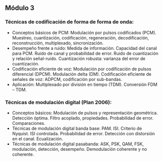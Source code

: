 ## Módulo 3

### Técnicas de codificación de forma de forma de onda: 
* Conceptos básicos de PCM: Modulación por pulsos codificados (PCM). Muestreo, cuantización, codificación, regeneración, decodificación, reconstrucción, multiplexado, sincronización.
* Desempeño frente a ruido: Medida de información. Capacidad del canal para PCM. Ruido de canal y probabilidad de error. Ruido de cuantización y relación señal-ruido. Cuantización robusta: varianza del error de cuantización.
* Codificación eficiente de voz: Modulación por codificación de pulsos diferencial (DPCM). Modulación delta (DM). Codificación eficiente de señales de voz: ADPCM, codificación por sub-bandas.
*	Aplicación: Multiplexado por división en tiempo (TDM). Conversión FDM – TDM.

### Técnicas de modulación digital (Plan 2006):
*	Conceptos básicos: Modulación de pulsos y representación geométrica. Detección óptima. Filtro acoplado, propiedades. Probabilidad de error. Comparaciones.
*	Técnicas de modulación digital banda base: PAM. ISI. Criterio de Nyquist. ISI controlada. Probabilidad de error. Detección con distorsión en el canal. Ecualización.
*	Técnicas de modulación digital pasabanda: ASK, PSK, QAM,  FSK, modulación, detección, desempeño. Demodulación coherente y no coherente.
